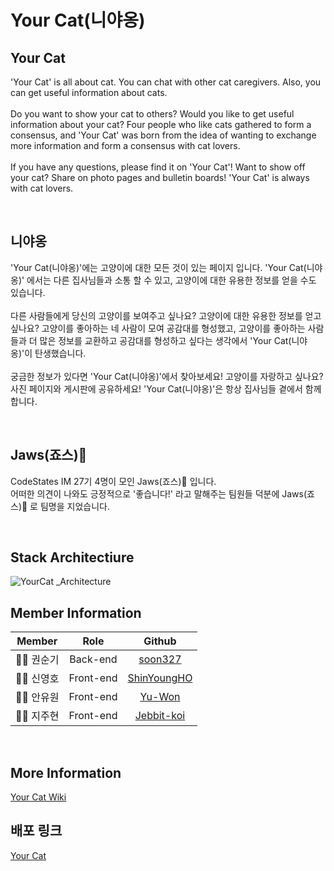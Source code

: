 # Your Cat(니야옹)

## Your Cat

'Your Cat' is all about cat. You can chat with other cat caregivers. Also, you can get useful information about cats. <br /><br />
Do you want to show your cat to others? Would you like to get useful information about your cat? Four people who like cats gathered to form a consensus, and 'Your Cat' was born from the idea of wanting to exchange more information and form a consensus with cat lovers. <br /><br />
If you have any questions, please find it on 'Your Cat'! Want to show off your cat? Share on photo pages and bulletin boards! 'Your Cat' is always with cat lovers.

<br>

## 니야옹

'Your Cat(니야옹)'에는 고양이에 대한 모든 것이 있는 페이지 입니다. 'Your Cat(니야옹)' 에서는 다른 집사님들과 소통 할 수 있고, 고양이에 대한 유용한 정보를 얻을 수도 있습니다. <br /><br />
다른 사람들에게 당신의 고양이를 보여주고 싶나요? 고양이에 대한 유용한 정보를 얻고 싶나요? 고양이를 좋아하는 네 사람이 모여 공감대를 형성했고, 고양이를 좋아하는 사람들과 더 많은 정보를 교환하고 공감대를 형성하고 싶다는 생각에서 'Your Cat(니야옹)'이 탄생했습니다. <br /><br />
궁금한 정보가 있다면 'Your Cat(니야옹)'에서 찾아보세요! 고양이를 자랑하고 싶나요? 사진 페이지와 게시판에 공유하세요! 'Your Cat(니야옹)'은 항상 집사님들 곁에서 함께합니다.

<br>

## Jaws(죠스)🦈

CodeStates IM 27기 4명이 모인 Jaws(죠스)🦈 입니다.<br />
어떠한 의견이 나와도 긍정적으로 '좋습니다!' 라고 말해주는 팀원들 덕분에 Jaws(죠스)🦈 로 팀명을 지었습니다.

<br>

## Stack Architectiure

![YourCat _Architecture](https://user-images.githubusercontent.com/76993386/117310558-58b1d200-aebe-11eb-9151-a0f1286997b3.png)

## Member Information

|  Member  |  Role  |      Github      |
| :-: | :-: | :--------------: |
| 👨‍💻 권순기  |  Back-end  | [soon327](https://github.com/soon327) |
| 👨‍💻 신영호  |  Front-end  |    [ShinYoungHO](https://github.com/ShinYoungHO)    |
|👩‍💻 안유원  |  Front-end  |     [Yu-Won](https://github.com/Yu-Won)     |
|👩‍💻 지주현  |  Front-end  |     [Jebbit-koi](https://github.com/Jebbit-koi)     |

<br>

## More Information
[Your Cat Wiki](https://github.com/codestates/yourcat-client/wiki)<br>

## 배포 링크
[Your Cat](https://yourcat.tk/)
